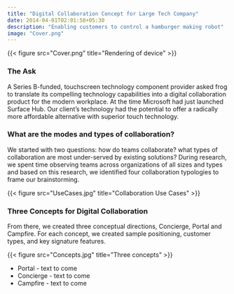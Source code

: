 ```yaml
---
title: "Digital Collaboration Concept for Large Tech Company"
date: 2014-04-01T02:01:58+05:30
description: "Enabling customers to control a hamburger making robot"
image: "Cover.png"
---
```


{{< figure src="Cover.png" title="Rendering of device" >}}

### The Ask
A Series B-funded, touchscreen technology component provider asked frog to translate its compelling technology capabilities into a digital collaboration product for the modern workplace. At the time Microsoft had just launched Surface Hub. Our client’s technology had the potential to offer a radically more affordable alternative with superior touch technology.

### What are the modes and types of collaboration?
We started with two questions: how do teams collaborate? what types of collaboration are most under-served by existing solutions?
During research, we spent time observing teams across organizations of all sizes and types and based on this research, we identified four collaboration typologies to frame our brainstorming.


{{< figure src="UseCases.jpg" title="Collaboration Use Cases" >}}

### Three Concepts for Digital Collaboration
From there, we created three conceptual directions, Concierge, Portal and Campfire. For each concept, we created sample positioning, customer types, and key signature features.

{{< figure src="Concepts.jpg" title="Three concepts" >}}

- Portal - text to come
- Concierge - text to come
- Campfire - text to come

